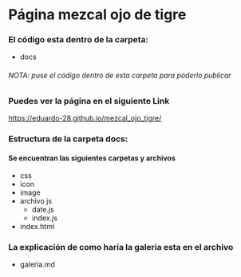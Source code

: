 # Página mezcal ojo de tigre

### El código esta dentro de la carpeta: 
- docs
###### NOTA: puse el código dentro de esta carpeta para poderlo publicar

### Puedes ver la página en el siguiente Link

https://eduardo-28.github.io/mezcal_ojo_tigre/


### Estructura de la carpeta docs:

#### Se encuentran las siguientes carpetas y archivos
* css
* icon
* image
* archivo js
  * date.js
  * index.js
* index.html


### La explicación de como haría la galeria esta en el archivo 
* galeria.md



